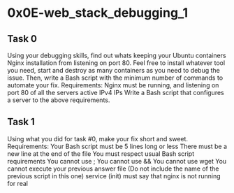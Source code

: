 # 0x0E-web_stack_debugging_1
## Task 0
Using your debugging skills, find out whats keeping your Ubuntu containers Nginx installation from listening on port 80. Feel free to install whatever tool you need, start and destroy as many containers as you need to debug the issue. Then, write a Bash script with the minimum number of commands to automate your fix.
Requirements:
Nginx must be running, and listening on port 80 of all the servers active IPv4 IPs
Write a Bash script that configures a server to the above requirements.

## Task 1
Using what you did for task #0, make your fix short and sweet.
Requirements:
Your Bash script must be 5 lines long or less
There must be a new line at the end of the file
You must respect usual Bash script requirements
You cannot use ;
You cannot use &&
You cannot use wget
You cannot execute your previous answer file (Do not include the name of the previous script in this one)
service (init) must say that nginx is not running  for real
